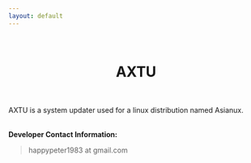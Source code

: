 ```yaml
---
layout: default
---
```

<br />
<h1 style="text-align:center">AXTU</h1>
<br />

AXTU is a system updater used for a linux distribution named Asianux.

<p><br /><b>Developer Contact Information:</b></p>

<blockquote>
<p>
happypeter1983 at gmail.com
</p>
</blockquote>
